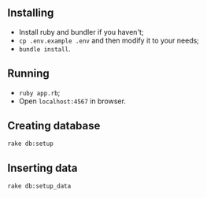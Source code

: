 ## Installing
- Install ruby and bundler if you haven't;
- `cp .env.example .env` and then modify it to your needs;
- `bundle install`.

## Running
- `ruby app.rb`;
- Open `localhost:4567` in browser.

## Creating database
`rake db:setup`

## Inserting data
`rake db:setup_data`
